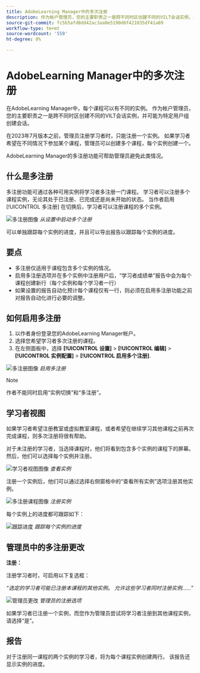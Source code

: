 ```yaml
---
title: AdobeLearning Manager中的多次注册
description: 作为帐户管理员，您的主要职责之一是跨不同时区创建不同的VILT会话实例，并可能为特定用户组创建会话。
source-git-commit: fc5b5afd8dd42ac3aa0e5190d6f421035df41a89
workflow-type: tm+mt
source-wordcount: '559'
ht-degree: 0%

---
```


# AdobeLearning Manager中的多次注册

在AdobeLearning Manager中，每个课程可以有不同的实例。 作为帐户管理员，您的主要职责之一是跨不同时区创建不同的VILT会话实例，并可能为特定用户组创建会话。

在2023年7月版本之前，管理员注册学习者时，只能注册一个实例。 如果学习者希望在不同情况下参加某个课程，管理员可以创建多个课程，每个实例创建一个。

AdobeLearning Manager的多注册功能可帮助管理员避免此类情况。

## 什么是多注册

多注册功能可通过各种可用实例将学习者多注册一门课程。  学习者可以注册多个课程实例，无论其处于已注册、已完成还是尚未开始的状态。 当作者启用 [!UICONTROL 多注册] 在切换后，学习者可以注册课程的多个实例。

![多注册图像](assets/multi-enrollment-author.png)
*从设置中启动多个注册*

可以单独跟踪每个实例的进度，并且可以导出报告以跟踪每个实例的进度。

## 要点

* 多注册仅适用于课程包含多个实例的情况。
* 启用多注册选项并在多个实例中注册用户后，“学习者成绩单”报告中会为每个课程创建新行（每个实例和每个学习者一行）
* 如果设置的报告自动化预计每个课程仅有一行，则必须在启用多注册功能之前对报告自动化进行必要的调整。

## 如何启用多注册

1. 以作者身份登录您的AdobeLearning Manager帐户。
1. 选择您希望学习者多次注册的课程。
1. 在左侧面板中，选择 **[!UICONTROL 设置]** > **[!UICONTROL 编辑]** > **[!UICONTROL 实例配置]** > **[!UICONTROL 启用多个注册]**.

![多注册图像](assets/multi-enrollment-author.png)
*启用多注册*

>[!NOTE]
>
>作者不能同时启用“实例切换”和“多注册”。

## 学习者视图

如果学习者希望注册教室或虚拟教室课程，或者希望在继续学习其他课程之前再次完成课程，则多次注册将很有帮助。

对于未注册的学习者，当选择课程时，他们将看到包含多个实例的课程下的屏幕。 然后，他们可以选择每个实例并注册。

![学习者视图图像](assets/learner-view.png)
*查看实例*

注册一个实例后，他们可以通过选择右侧窗格中的“查看所有实例”选项注册其他实例。

![多注册课程图像](assets/enroll-instance.png)
*注册实例*

每个实例上的进度都可跟踪如下：

![跟踪进度](assets/check-progress.png)
*跟踪每个实例的进度*

## 管理员中的多注册更改

**注册：**

注册学习者时，可启用以下复选框：

*“选定的学习者可能已注册本课程的其他实例。 允许这些学习者同时注册实例……”*

![管理员更改](assets/admin-changes.png)
*管理员的注册选项*

如果学习者已注册一个实例，而您作为管理员尝试将学习者注册到其他课程实例，请选择“是”。

## 报告

对于注册同一课程的两个实例的学习者，将为每个课程实例创建两行。 该报告还显示实例的进度。
